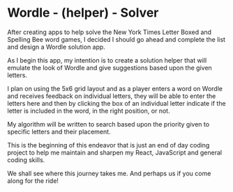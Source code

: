 # Wordle - (helper) - Solver

After creating apps to help solve the New York Times Letter Boxed and Spelling Bee word games, I decided I should go ahead and complete the list and design a Wordle solution app.

As I begin this app, my intention is to create a solution helper that will emulate the look of Wordle and give suggestions based upon the given letters.

I plan on using the 5x6 grid layout and as a player enters a word on Wordle and receives feedback on individual letters, they will be able to enter the letters here and then by clicking the box of an individual letter indicate if the letter is included in the word, in the right position, or not.

My algorithm will be written to search based upon the priority given to specific letters and their placement. 

This is the beginning of this endeavor that is just an end of day coding project to help me maintain and sharpen my React, JavaScript and general coding skills.

We shall see where this journey takes me. And perhaps us if you come along for the ride!
